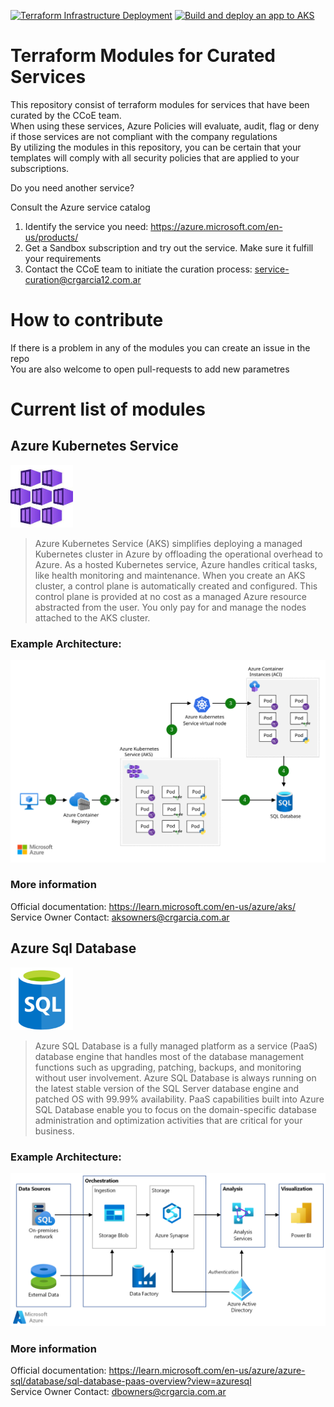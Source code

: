 [![Terraform Infrastructure Deployment](https://github.com/crgarcia12/azure-aks-advanced/actions/workflows/infra.yml/badge.svg)](https://github.com/crgarcia12/azure-aks-advanced/actions/workflows/infra.yml)
[![Build and deploy an app to AKS](https://github.com/crgarcia12/azure-aks-advanced/actions/workflows/app.yml/badge.svg)](https://github.com/crgarcia12/azure-aks-advanced/actions/workflows/app.yml)
# Terraform Modules for Curated Services
This repository consist of terraform modules for services that have been curated by the CCoE team.</br>
When using these services, Azure Policies will evaluate, audit, flag or deny if those services are not compliant with the company regulations<br>
By utilizing the modules in this repository, you can be certain that your templates will comply with all security policies that are applied to your subscriptions.

Do you need another service?

Consult the Azure service catalog
1. Identify the service you need: https://azure.microsoft.com/en-us/products/
1. Get a Sandbox subscription and try out the service. Make sure it fulfill your requirements
1. Contact the CCoE team to initiate the curation process: service-curation@crgarcia12.com.ar

# How to contribute
If there is a problem in any of the modules you can create an issue in the repo<br>
You are also welcome to open pull-requests to add new parametres

# Current list of modules
## Azure Kubernetes Service
<img src="readme-media/aks.jpg" width="100" height="100" /><br/>
>Azure Kubernetes Service (AKS) simplifies deploying a managed Kubernetes cluster in Azure by offloading the operational overhead to Azure. As a hosted Kubernetes service, Azure handles critical tasks, like health monitoring and maintenance. When you create an AKS cluster, a control plane is automatically created and configured. This control plane is provided at no cost as a managed Azure resource abstracted from the user. You only pay for and manage the nodes attached to the AKS cluster.

### Example Architecture:<br/>
![](readme-media/aks-arch.svg)


### More information
Official documentation: https://learn.microsoft.com/en-us/azure/aks/</br>
Service Owner Contact: aksowners@crgarcia.com.ar

## Azure Sql Database
<img src="readme-media/sql.png" width="100" height="100" /><br/>
>Azure SQL Database is a fully managed platform as a service (PaaS) database engine that handles most of the database management functions such as upgrading, patching, backups, and monitoring without user involvement. Azure SQL Database is always running on the latest stable version of the SQL Server database engine and patched OS with 99.99% availability. PaaS capabilities built into Azure SQL Database enable you to focus on the domain-specific database administration and optimization activities that are critical for your business.

### Example Architecture:<br/>
![](readme-media/sql-arch.png)


### More information
Official documentation: https://learn.microsoft.com/en-us/azure/azure-sql/database/sql-database-paas-overview?view=azuresql</br>
Service Owner Contact: dbowners@crgarcia.com.ar